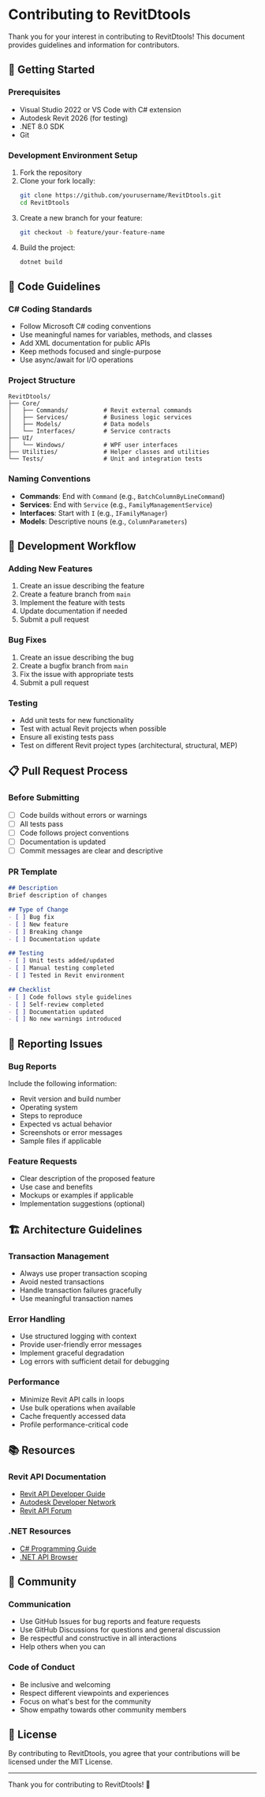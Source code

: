 # Contributing to RevitDtools

Thank you for your interest in contributing to RevitDtools! This document provides guidelines and information for contributors.

## 🚀 Getting Started

### Prerequisites
- Visual Studio 2022 or VS Code with C# extension
- Autodesk Revit 2026 (for testing)
- .NET 8.0 SDK
- Git

### Development Environment Setup
1. Fork the repository
2. Clone your fork locally:
   ```bash
   git clone https://github.com/yourusername/RevitDtools.git
   cd RevitDtools
   ```
3. Create a new branch for your feature:
   ```bash
   git checkout -b feature/your-feature-name
   ```
4. Build the project:
   ```bash
   dotnet build
   ```

## 📝 Code Guidelines

### C# Coding Standards
- Follow Microsoft C# coding conventions
- Use meaningful names for variables, methods, and classes
- Add XML documentation for public APIs
- Keep methods focused and single-purpose
- Use async/await for I/O operations

### Project Structure
```
RevitDtools/
├── Core/
│   ├── Commands/          # Revit external commands
│   ├── Services/          # Business logic services
│   ├── Models/            # Data models
│   └── Interfaces/        # Service contracts
├── UI/
│   └── Windows/           # WPF user interfaces
├── Utilities/             # Helper classes and utilities
└── Tests/                 # Unit and integration tests
```

### Naming Conventions
- **Commands**: End with `Command` (e.g., `BatchColumnByLineCommand`)
- **Services**: End with `Service` (e.g., `FamilyManagementService`)
- **Interfaces**: Start with `I` (e.g., `IFamilyManager`)
- **Models**: Descriptive nouns (e.g., `ColumnParameters`)

## 🔧 Development Workflow

### Adding New Features
1. Create an issue describing the feature
2. Create a feature branch from `main`
3. Implement the feature with tests
4. Update documentation if needed
5. Submit a pull request

### Bug Fixes
1. Create an issue describing the bug
2. Create a bugfix branch from `main`
3. Fix the issue with appropriate tests
4. Submit a pull request

### Testing
- Add unit tests for new functionality
- Test with actual Revit projects when possible
- Ensure all existing tests pass
- Test on different Revit project types (architectural, structural, MEP)

## 📋 Pull Request Process

### Before Submitting
- [ ] Code builds without errors or warnings
- [ ] All tests pass
- [ ] Code follows project conventions
- [ ] Documentation is updated
- [ ] Commit messages are clear and descriptive

### PR Template
```markdown
## Description
Brief description of changes

## Type of Change
- [ ] Bug fix
- [ ] New feature
- [ ] Breaking change
- [ ] Documentation update

## Testing
- [ ] Unit tests added/updated
- [ ] Manual testing completed
- [ ] Tested in Revit environment

## Checklist
- [ ] Code follows style guidelines
- [ ] Self-review completed
- [ ] Documentation updated
- [ ] No new warnings introduced
```

## 🐛 Reporting Issues

### Bug Reports
Include the following information:
- Revit version and build number
- Operating system
- Steps to reproduce
- Expected vs actual behavior
- Screenshots or error messages
- Sample files if applicable

### Feature Requests
- Clear description of the proposed feature
- Use case and benefits
- Mockups or examples if applicable
- Implementation suggestions (optional)

## 🏗️ Architecture Guidelines

### Transaction Management
- Always use proper transaction scoping
- Avoid nested transactions
- Handle transaction failures gracefully
- Use meaningful transaction names

### Error Handling
- Use structured logging with context
- Provide user-friendly error messages
- Implement graceful degradation
- Log errors with sufficient detail for debugging

### Performance
- Minimize Revit API calls in loops
- Use bulk operations when available
- Cache frequently accessed data
- Profile performance-critical code

## 📚 Resources

### Revit API Documentation
- [Revit API Developer Guide](https://www.revitapidocs.com/)
- [Autodesk Developer Network](https://www.autodesk.com/developer-network)
- [Revit API Forum](https://forums.autodesk.com/t5/revit-api-forum/bd-p/160)

### .NET Resources
- [C# Programming Guide](https://docs.microsoft.com/en-us/dotnet/csharp/)
- [.NET API Browser](https://docs.microsoft.com/en-us/dotnet/api/)

## 🤝 Community

### Communication
- Use GitHub Issues for bug reports and feature requests
- Use GitHub Discussions for questions and general discussion
- Be respectful and constructive in all interactions
- Help others when you can

### Code of Conduct
- Be inclusive and welcoming
- Respect different viewpoints and experiences
- Focus on what's best for the community
- Show empathy towards other community members

## 📄 License

By contributing to RevitDtools, you agree that your contributions will be licensed under the MIT License.

---

Thank you for contributing to RevitDtools! 🎉